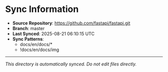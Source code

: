 # Sync Information

- **Source Repository**: https://github.com/fastapi/fastapi.git
- **Branch**: master
- **Last Synced**: 2025-08-21 06:10:15 UTC
- **Sync Patterns**:
  - docs/en/docs/*
  - !docs/en/docs/img

---
*This directory is automatically synced. Do not edit files directly.*
